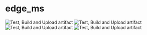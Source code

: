 # edge_ms
![Test, Build and Upload artifact](https://github.com/vanhouttejan4/edge_ms/workflows/Test,%20Build%20and%20Upload%20artifact/badge.svg)
![Test, Build and Upload artifact](https://github.com/TomBsmns/watchlist_ms/workflows/Test,%20Build%20and%20Upload%20artifact/badge.svg)
![Test, Build and Upload artifact](https://github.com/matthiasclaessen/movie_ms/workflows/Test,%20Build%20and%20Upload%20artifact/badge.svg)
![Test, Build and Upload artifact](https://github.com/tomasmarlein/genres_ms/workflows/Test,%20Build%20and%20Upload%20artifact/badge.svg)
